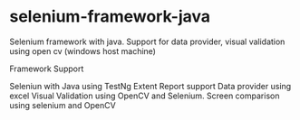 # selenium-framework-java
Selenium framework with java. Support for data provider, visual validation using open cv (windows host machine)

Framework Support

Seleniun with Java using TestNg
Extent Report support
Data provider using excel
Visual Validation using OpenCV and Selenium. Screen comparison using selenium and OpenCV
